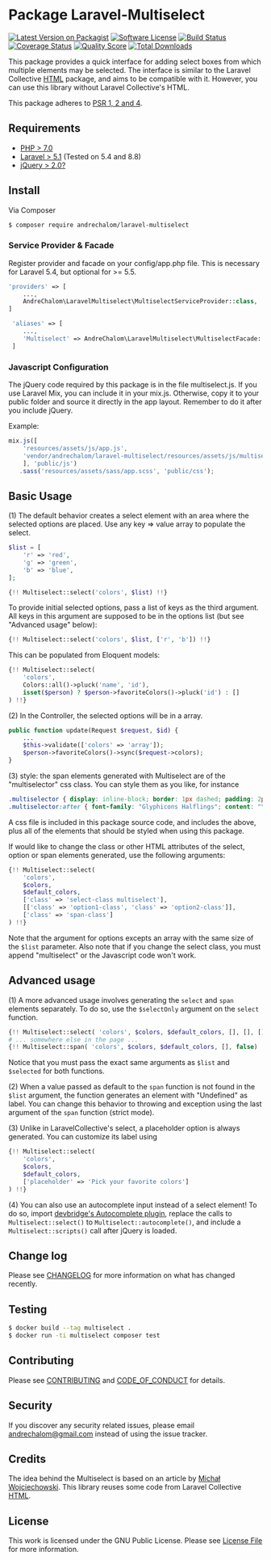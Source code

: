 # Package Laravel-Multiselect

[![Latest Version on Packagist][ico-version]][link-packagist]
[![Software License][ico-license]](LICENSE)
[![Build Status][ico-travis]][link-travis]
[![Coverage Status][ico-scrutinizer]][link-scrutinizer]
[![Quality Score][ico-code-quality]][link-code-quality]
[![Total Downloads][ico-downloads]][link-downloads]

This package provides a quick interface for adding select boxes from which multiple elements may be selected.
The interface is similar to the Laravel Collective [HTML](https://github.com/LaravelCollective/html/) package,
and aims to be compatible with it. However, you can use this library without Laravel Collective's HTML.

This package adheres to [PSR 1, 2 and 4](http://www.php-fig.org/psr/).

## Requirements

- [PHP > 7.0](http://php.net)
- [Laravel > 5.1](https://github.com/laravel/framework) (Tested on 5.4 and 8.8)
- [jQuery > 2.0?](http://jquery.com)

## Install

Via Composer

``` bash
$ composer require andrechalom/laravel-multiselect
```

### Service Provider & Facade

Register provider and facade on your config/app.php file. This is necessary for Laravel 5.4, but optional for >= 5.5.

```php
'providers' => [
    ...,
    AndreChalom\LaravelMultiselect\MultiselectServiceProvider::class,
]

 'aliases' => [ 
    ...,
    'Multiselect' => AndreChalom\LaravelMultiselect\MultiselectFacade::class,
 ]
```

### Javascript Configuration

The jQuery code required by this package is in the file multiselect.js. If you use Laravel Mix, you can include it
in your mix.js. Otherwise, copy it to your public folder and source it directly in the app layout. 
Remember to do it after you include jQuery.

Example:

```js
mix.js([
    'resources/assets/js/app.js',
    'vendor/andrechalom/laravel-multiselect/resources/assets/js/multiselect.js',
    ], 'public/js')
   .sass('resources/assets/sass/app.scss', 'public/css');
```

## Basic Usage

(1) The default behavior creates a select element with an area where the selected options are placed. 
Use any key => value array to populate the select.

``` php
$list = [
    'r' => 'red',
    'g' => 'green',
    'b' => 'blue',
];

{!! Multiselect::select('colors', $list) !!}
```

To provide initial selected options, pass a list of keys as the third argument. All keys in this argument are supposed
to be in the options list (but see "Advanced usage" below):

``` php
{!! Multiselect::select('colors', $list, ['r', 'b']) !!}
```

This can be populated from Eloquent models:

``` php
{!! Multiselect::select(
    'colors', 
    Colors::all()->pluck('name', 'id'), 
    isset($person) ? $person->favoriteColors()->pluck('id') : []
) !!}
```

(2) In the Controller, the selected options will be in a array. 
```php
public function update(Request $request, $id) {
    ...
    $this->validate(['colors' => 'array']);
    $person->favoriteColors()->sync($request->colors);
}
```

(3) style: the span elements generated with Multiselect are of the "multiselector" css class. You can style them as you like, for instance

```css
.multiselector { display: inline-block; border: 1px dashed; padding: 2px; margin: 5px; cursor: pointer; }
.multiselector:after { font-family: "Glyphicons Halflings"; content: "\e014"; padding-left: 3px; }
```

A css file is included in this package source code, and includes the above, plus all of the elements that should
be styled when using this package.

If would like to change the class or other HTML attributes of the select, option or span elements generated, use the
following arguments:

``` php
{!! Multiselect::select(
    'colors', 
    $colors, 
    $default_colors,
    ['class' => 'select-class multiselect'],
    [['class' => 'option1-class', 'class' => 'option2-class']],
    ['class' => 'span-class']
) !!}
```

Note that the argument for options excepts an array with the same size of the `$list` parameter. Also note that
if you change the select class, you must append "multiselect" or the Javascript code won't work.

## Advanced usage

(1) A more advanced usage involves generating the `select` and `span` elements separately. To do so, use the `$selectOnly`
argument on the `select` function.

```php
{!! Multiselect::select( 'colors', $colors, $default_colors, [], [], [], true) !!}
# ... somewhere else in the page ...
{!! Multiselect::span( 'colors', $colors, $default_colors, [], false) !!}
```

Notice that you must pass the exact same arguments as `$list` and `$selected` for both functions.

(2) When a value passed as default to the `span` function is not found in the `$list` argument, the function generates
an element with "Undefined" as label. You can change this behavior to throwing and exception using the last argument
of the `span` function (strict mode).

(3) Unlike in LaravelCollective's select, a placeholder option is always generated. You can customize its label using

```php
{!! Multiselect::select( 
    'colors', 
    $colors, 
    $default_colors, 
    ['placeholder' => 'Pick your favorite colors']
) !!}
```

(4) You can also use an autocomplete input instead of a select element! To do so, import 
[devbridge's Autocomplete plugin](https://github.com/devbridge/jQuery-Autocomplete), replace the calls to 
`Multiselect::select()` to `Multiselect::autocomplete()`, and include a `Multiselect::scripts()` call after
jQuery is loaded.

## Change log

Please see [CHANGELOG](CHANGELOG.md) for more information on what has changed recently.

## Testing

``` bash
$ docker build --tag multiselect .
$ docker run -ti multiselect composer test
```

## Contributing

Please see [CONTRIBUTING](CONTRIBUTING.md) and [CODE_OF_CONDUCT](CODE_OF_CONDUCT.md) for details.

## Security

If you discover any security related issues, please email andrechalom@gmail.com instead of using the issue tracker.

## Credits

The idea behind the Multiselect is based on an article by [Michał Wojciechowski](http://odyniec.net/articles/multiple-select-fields/). This library reuses some code from Laravel Collective [HTML](https://github.com/LaravelCollective/html/).

## License

This work is licensed under the GNU Public License. Please see [License File](LICENSE) for more information.

[ico-version]: https://img.shields.io/packagist/v/andrechalom/laravel-multiselect.svg
[ico-license]: https://img.shields.io/badge/license-GPLv3-brightgreen.svg
[ico-travis]: https://img.shields.io/travis/andrechalom/laravel-multiselect/master.svg
[ico-scrutinizer]: https://img.shields.io/scrutinizer/coverage/g/andrechalom/laravel-multiselect.svg
[ico-code-quality]: https://img.shields.io/scrutinizer/g/andrechalom/laravel-multiselect.svg
[ico-downloads]: https://img.shields.io/packagist/dt/andrechalom/laravel-multiselect.svg

[link-packagist]: https://packagist.org/packages/andrechalom/laravel-multiselect
[link-travis]: https://travis-ci.org/andrechalom/laravel-multiselect
[link-scrutinizer]: https://scrutinizer-ci.com/g/andrechalom/laravel-multiselect/code-structure
[link-code-quality]: https://scrutinizer-ci.com/g/andrechalom/laravel-multiselect
[link-downloads]: https://packagist.org/packages/andrechalom/laravel-multiselect
